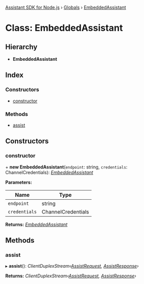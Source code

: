 [Assistant SDK for Node.js](../README.md) › [Globals](../globals.md) › [EmbeddedAssistant](embeddedassistant.md)

# Class: EmbeddedAssistant

## Hierarchy

* **EmbeddedAssistant**

## Index

### Constructors

* [constructor](embeddedassistant.md#constructor)

### Methods

* [assist](embeddedassistant.md#assist)

## Constructors

###  constructor

\+ **new EmbeddedAssistant**(`endpoint`: string, `credentials`: ChannelCredentials): *[EmbeddedAssistant](embeddedassistant.md)*

**Parameters:**

Name | Type |
------ | ------ |
`endpoint` | string |
`credentials` | ChannelCredentials |

**Returns:** *[EmbeddedAssistant](embeddedassistant.md)*

## Methods

###  assist

▸ **assist**(): *ClientDuplexStream‹[AssistRequest](../globals.md#assistrequest), [AssistResponse](../interfaces/assistresponse.md)›*

**Returns:** *ClientDuplexStream‹[AssistRequest](../globals.md#assistrequest), [AssistResponse](../interfaces/assistresponse.md)›*
